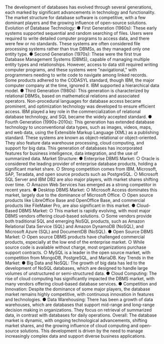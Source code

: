 The development of databases has evolved through several generations, each marked by significant advancements in technology and functionality. The market structure for database software is competitive, with a few dominant players and the growing influence of open-source solutions.
Evolution of Database Technology:
●
First Generation (1960s): These early systems supported sequential and random searching of files. Users were required to write detailed computer programs to access data, and there were few or no standards. These systems are often considered file processing systems rather than true DBMSs, as they managed only one entity type.
●
Second Generation (1970s): These were the first true Database Management Systems (DBMS), capable of managing multiple entity types and relationships. However, access to data still required writing computer programs, and these systems were "navigational," with programmers needing to write code to navigate among linked records. Some products adhered to the CODASYL standard, though IBM, the major computer company at the time, ignored it. IBM supported a hierarchical data model.
●
Third Generation (1980s): This generation is characterized by relational DBMSs, based on mathematical relations and associated operators. Non-procedural languages for database access became prominent, and optimization technology was developed to ensure efficient access. IBM played a key role in the commercialization of relational database technology, and SQL became the widely accepted standard.
●
Fourth Generation (1990s-2010s): This generation has extended database technology to unconventional data types, such as images, videos, maps, and web data, using the Extensible Markup Language (XML) as a publishing standard. These systems are known as object-relational or object-oriented. They also feature data warehouse processing, cloud computing, and support for big data. This generation of databases has incorporated features for business intelligence, data integration, and the use of summarized data.
Market Structure:
●
Enterprise DBMS Market:
○
Oracle is considered the leading provider of enterprise database products, holding a significant market share.
○
Strong competition comes from IBM, Microsoft, SAP, Teradata, and open source products such as PostgreSQL.
○
Microsoft SQL Server and IBM DB2 are also major players, with market shares shifting over time.
○
Amazon Web Services has emerged as a strong competitor in recent years.
●
Desktop DBMS Market:
○
Microsoft Access dominates this market, largely due to the dominance of Microsoft Office.
○
Open source products like LibreOffice Base and OpenOffice Base, and commercial products like FileMaker Pro, are also significant in this market.
●
Cloud-Based DBMS Market:
○
This market is rapidly evolving, with most major DBMS vendors offering cloud-based solutions.
○
Some vendors provide both traditional SQL and emerging NoSQL products, such as Amazon Relational Data Service (SQL) and Amazon DynamoDB (NoSQL), and Microsoft Azure (SQL) and DocumentDB (NoSQL).
●
Open Source DBMS Market:
○
Open source DBMS products have challenged commercial products, especially at the low end of the enterprise market.
○
While source code is available without charge, most organizations purchase support contracts.
○
MySQL is a leader in the open source market, with competition from MongoDB, PostgreSQL, and MariaDB.
Key Trends in the Market:
●
Big Data and NoSQL: The growth of big data has led to the development of NoSQL databases, which are designed to handle large volumes of unstructured or semi-structured data.
●
Cloud Computing: The rise of cloud computing has significantly impacted the DBMS market, with many vendors offering cloud-based database services.
●
Competition and Innovation: Despite the dominance of some major players, the database market remains highly competitive, with continuous innovation in features and technologies.
●
Data Warehousing: There has been a growth of data warehouses, which are databases that support mid-range and long-range decision making in organizations. They focus on retrieval of summarized data, in contrast with databases for daily operations.
Overall: The database market is dynamic, with ongoing technological advancements, shifting market shares, and the growing influence of cloud computing and open-source solutions. This development is driven by the need to manage increasingly complex data and support diverse business applications.
